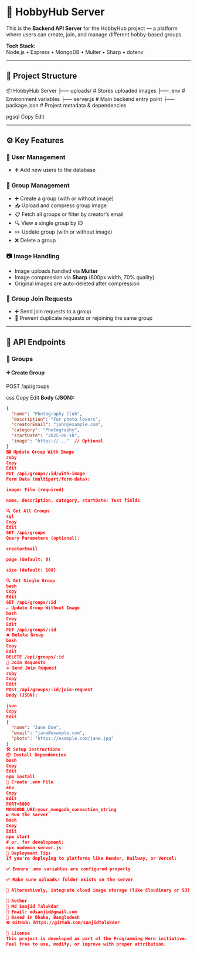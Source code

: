 # 🎯 HobbyHub Server

This is the **Backend API Server** for the HobbyHub project — a platform where users can create, join, and manage different hobby-based groups.

**Tech Stack:**  
Node.js • Express • MongoDB • Multer • Sharp • dotenv

---

## 📁 Project Structure

📦 HobbyHub Server
├── uploads/ # Stores uploaded images
├── .env # Environment variables
├── server.js # Main backend entry point
├── package.json # Project metadata & dependencies

pgsql
Copy
Edit

---

## ⚙️ Key Features

### 🔐 User Management
- ➕ Add new users to the database

### 👥 Group Management
- ➕ Create a group (with or without image)
- 📥 Upload and compress group image
- 📋 Fetch all groups or filter by creator’s email
- 🔍 View a single group by ID
- ✏️ Update group (with or without image)
- ❌ Delete a group

### 📷 Image Handling
- Image uploads handled via **Multer**
- Image compression via **Sharp** (800px width, 70% quality)
- Original images are auto-deleted after compression

### 🙋 Group Join Requests
- ➕ Send join requests to a group
- 🚫 Prevent duplicate requests or rejoining the same group

---

## 📡 API Endpoints

### 👥 Groups

#### ➕ Create Group
POST /api/groups

css
Copy
Edit
**Body (JSON):**
```json
{
  "name": "Photography Club",
  "description": "For photo lovers",
  "creatorEmail": "john@example.com",
  "category": "Photography",
  "startDate": "2025-06-10",
  "image": "https://..."  // Optional
}
🖼️ Update Group With Image
ruby
Copy
Edit
PUT /api/groups/:id/with-image
Form Data (multipart/form-data):

image: File (required)

name, description, category, startDate: Text fields

🔍 Get All Groups
sql
Copy
Edit
GET /api/groups
Query Parameters (optional):

creatorEmail

page (default: 0)

size (default: 100)

🔍 Get Single Group
bash
Copy
Edit
GET /api/groups/:id
✏️ Update Group Without Image
bash
Copy
Edit
PUT /api/groups/:id
❌ Delete Group
bash
Copy
Edit
DELETE /api/groups/:id
🙋 Join Requests
➕ Send Join Request
ruby
Copy
Edit
POST /api/groups/:id/join-request
Body (JSON):

json
Copy
Edit
{
  "name": "Jane Doe",
  "email": "jane@example.com",
  "photo": "https://example.com/jane.jpg"
}
🛠 Setup Instructions
📦 Install Dependencies
bash
Copy
Edit
npm install
🧪 Create .env File
env
Copy
Edit
PORT=5000
MONGODB_URI=your_mongodb_connection_string
▶️ Run the Server
bash
Copy
Edit
npm start
# or, for development:
npx nodemon server.js
🚀 Deployment Tips
If you're deploying to platforms like Render, Railway, or Vercel:

✅ Ensure .env variables are configured properly

✅ Make sure uploads/ folder exists on the server

🔄 Alternatively, integrate cloud image storage (like Cloudinary or S3)

🙌 Author
👤 Md Sanjid Talukdar
📧 Email: mdsanjid@gmail.com
📍 Based in Dhaka, Bangladesh
🌐 GitHub: https://github.com/sanjidtalukder

📜 License
This project is developed as part of the Programming Hero initiative.
Feel free to use, modify, or improve with proper attribution.